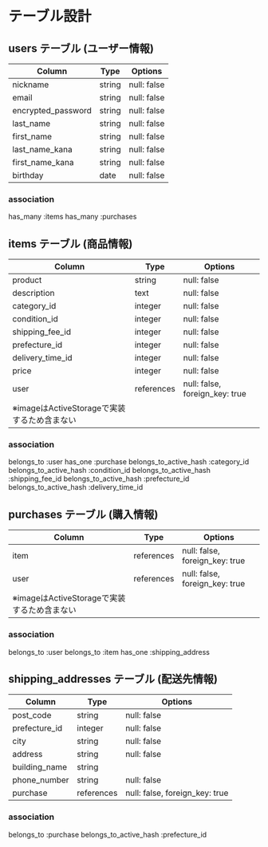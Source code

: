 # テーブル設計

## users テーブル (ユーザー情報)
| Column             | Type       | Options                        |
| ------------------ | ---------- | ------------------------------ |
| nickname           | string     | null: false                    |
| email              | string     | null: false                    |
| encrypted_password | string     | null: false                    |
| last_name          | string     | null: false                    |
| first_name         | string     | null: false                    |
| last_name_kana     | string     | null: false                    |
| first_name_kana    | string     | null: false                    |
| birthday           | date       | null: false                    |

### association
has_many :items
has_many :purchases


## items テーブル (商品情報)
| Column             | Type       | Options                        |
| ------------------ | ---------- | ------------------------------ |
| product            | string     | null: false                    |
| description        | text       | null: false                    |
| category_id        | integer    | null: false                    |
| condition_id       | integer    | null: false                    |
| shipping_fee_id    | integer    | null: false                    |
| prefecture_id      | integer    | null: false                    |
| delivery_time_id   | integer    | null: false                    |
| price              | integer    | null: false                    |
| user               | references | null: false, foreign_key: true |
| ※imageはActiveStorageで実装するため含まない                          |

### association
belongs_to :user
has_one :purchase
belongs_to_active_hash :category_id
belongs_to_active_hash :condition_id
belongs_to_active_hash :shipping_fee_id
belongs_to_active_hash :prefecture_id
belongs_to_active_hash :delivery_time_id

## purchases テーブル (購入情報)
| Column             | Type       | Options                        |
| ------------------ | ---------- | ------------------------------ |
| item               | references | null: false, foreign_key: true |
| user               | references | null: false, foreign_key: true |
| ※imageはActiveStorageで実装するため含まない                          |

### association
belongs_to :user
belongs_to :item
has_one :shipping_address


## shipping_addresses テーブル (配送先情報)
| Column             | Type       | Options                        |
| ------------------ | ---------- | ------------------------------ |
| post_code          | string     | null: false                    |
| prefecture_id      | integer    | null: false                    |
| city               | string     | null: false                    |
| address            | string     | null: false                    |
| building_name      | string     |                                |
| phone_number       | string     | null: false                    |
| purchase           | references | null: false, foreign_key: true |

### association
belongs_to :purchase
belongs_to_active_hash :prefecture_id